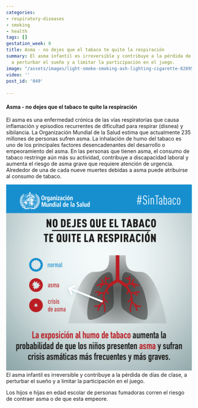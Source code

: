 ```yaml
---
categories:
- respiratory-diseases
- smoking
- health
tags: []
gestation_week: 0
title: Asma - no dejes que el tabaco te quite la respiración
summary: El asma infantil es irreversible y contribuye a la pérdida de días de clase,
  a perturbar el sueño y a limitar la participación en el juego.
image: "/assets/images/light-smoke-smoking-ash-lighting-cigarette-828956-pxhere-com.jpg"
video: ''
post_id: '049'

---
```

#### Asma - no dejes que el tabaco te quite la respiración

El asma es una enfermedad crónica de las vías respiratorias que causa inflamación y episodios recurrentes de dificultad para respirar (disnea) y sibilancia. La Organización Mundial de la Salud estima que actualmente 235 millones de personas sufren asma. La inhalación de humo del tabaco es uno de los principales factores desencadenantes del desarrollo o empeoramiento del asma. En las personas que tienen asma, el consumo de tabaco restringe aún más su actividad, contribuye a discapacidad laboral y aumenta el riesgo de asma grave que requiere atención de urgencia. Alrededor de una de cada nueve muertes debidas  a  asma  puede  atribuirse  al  consumo  de  tabaco.

![](/assets/images/tabaquismo_ops_3.png)El asma infantil es irreversible y contribuye a la pérdida de días de clase, a perturbar el sueño y a limitar la participación en el juego.

Los hijos e hijas en edad escolar de personas fumadoras corren el riesgo de contraer asma o de que esta empeore.